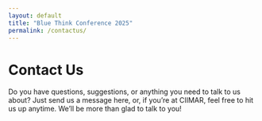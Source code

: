 ```yaml
---
layout: default
title: "Blue Think Conference 2025"
permalink: /contactus/
---
```


# Contact Us
Do you have questions, suggestions, or anything you need to talk to us about? Just send us a message here, or, if you’re at CIIMAR, feel free to hit us up anytime. We’ll be more than glad to talk to you!
